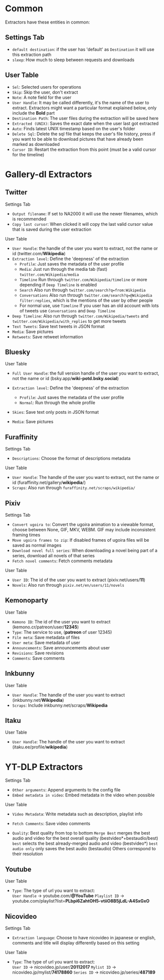 # Common

Extractors have these entities in common:

## Settings Tab

- `default destination`: if the user has 'default' as `Destination` it will use this extraction path
- `sleep`: How much to sleep between requests and downloads

## User Table

- `Sel`: Selected users for operations
- `Skip`: Skip the user, don't extract
- `Note`: A note field for the user
- `User Handle`: It may be called differently, it's the name of the user to extract. Extractors might want a particular format explained below, only include the **Bold** part
- `Destination Path`: The user files during the extraction will be saved here
- `Extracted (UNIX)`: Saves the exact date when the user last got extracted
- `Auto`: Finds latest UNIX timestamp based on the user's folder
- `Delete Sql`: Delete the sql file that keeps the user's file history, press if you want to be able to download pictures that have already been marked as downloaded
- `Cursor ID`: Restart the extraction from this point (must be a valid cursor for the timeline)

# Gallery-dl Extractors

## Twitter

Settings Tab

- `Output filename`: If set to NA2000 it will use the newer filenames, which is recommended
- `Copy last cursor`: When clicked it will copy the last valid cursor value that is saved during the user extraction

User Table

- `User Handle`: the handle of the user you want to extract, not the name or id (twitter.com/**Wikipedia**)
- `Extraction level`: Define the 'deepness' of the extraction
  - `Profile`: Just saves the metadata of the user profile
  - `Media`: Just run through the media tab (fast) `twitter.com/Wikipedia/media`
  - `Timeline` Run through `twitter.com/Wikipedia/timeline` or more depending if `Deep Timeline` is enabled
  - `Search` Also run through `twitter.com/search?q=from:Wikipedia`
  - `Conversations` Also run through `twitter.com/search?q=@Wikipedia filter:replies`, which is the mentions of the user by other people
  - For normal use, use `Timeline` If you user has an old account with
    lots of tweets use `Conversations` and `Deep Timeline`
- `Deep Timeline`: Also run through `twitter.com/Wikipedia/tweets` and `twitter.com/Wikipedia/with_replies` to get more tweets
- `Text Tweets`: Save text tweets in JSON format
- `Media`: Save pictures
- `Retweets`: Save retweet information

## Bluesky

User Table

- `Full User Handle`: the full version handle of the user you want to extract, not the name or id (bsky.app/**wiki-potd.bsky.social**)
- `Extraction level`: Define the 'deepness' of the extraction

  - `Profile`: Just saves the metadata of the user profile
  - `Normal`: Run through the whole profile

- `Skies`: Save text only posts in JSON format
- `Media`: Save pictures

## Furaffinity

Settings Tab

- `Descriptions`: Choose the format of descriptions metadata

User Table

- `User Handle`: The handle of the user you want to extract, not the name or id (furaffinity.net/gallery/**wikipedia**/)
- `Scraps`: Also run through `furaffinity.net/scraps/wikipedia/`

## Pixiv

Settings Tab

- `Convert ugoira to`: Convert the ugoira animation to a viewable format, choose between None, GIF, MKV, WEBM. GIF may include inconsistent framing times
- `Move ugoira frames to zip`: If disabled frames of ugoira files will be saved as normal images
- `Download novel full series`: When downloading a novel being part of a series, download all novels of that series
- `Fetch novel comments`: Fetch comments metadata

User Table

- `User ID`: The id of the user you want to extract (pixiv.net/users/**11**)
- `Novels`: Also run through `pixiv.net/en/users/11/novels`

## Kemonoparty

User Table

- `Kemono ID`: The id of the user you want to extract (kemono.cr/patreon/user/**12345**)
- `Type`: The service to use, (**patreon** of user 12345)
- `File meta`: Save metadata of files
- `User meta`: Save metadata of user
- `Announcements`: Save announcements about user
- `Revisions`: Save revisions
- `Comments`: Save comments

## Inkbunny

User Table

- `User Handle`: The handle of the user you want to extract (inkbunny.net/**Wikipedia**)
- `Scraps`: Include inkbunny.net/scraps/**Wikipedia**

## Itaku

User Table

- `User Handle`: The handle of the user you want to extract (itaku.ee/profile/**wikipedia**)

# YT-DLP Extractors

Settings Tab

- `Other arguments`: Append arguments to the config file
- `Embed metadata in video`: Embed metadata in the video when possible

User Table

- `Video Metadata`: Write metadata such as description, playlist info
- `Fetch Comments`: Save video comments

- `Quality`: Best quality from top to bottom
`Merge Best` merges the best audio and video for the best overall quality (bestvideo*+bestaudio/best)
`best` selects the best already-merged audio and video (bestvideo*)
`best audio only` only saves the best audio (bestaudio)
Others correspond to their resolution

## Youtube

User Table

- `Type`: The type of url you want to extract:  
`User Handle` -> youtube.com/**@YouTube**
`Playlist ID` -> youtube.com/playlist?list=**PLbpi6ZahtOH5-vtiiO8B5jLdL-A4SxGxO**

## Nicovideo

Settings Tab

- `Extraction language`: Choose to have nicovideo in japanese or english, comments and title will display differently based on this setting

User Table

- `Type`: The type of url you want to extract:  
`User ID` -> nicovideo.jp/user/**20112017**
`Mylist ID` -> nicovideo.jp/mylist/**74178860**
`Series ID` -> nicovideo.jp/series/**487189**
